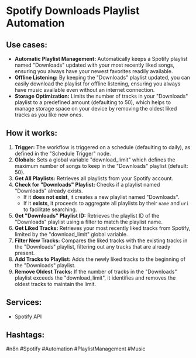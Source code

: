 # Spotify Downloads Playlist Automation

## Use cases:

- **Automatic Playlist Management:** Automatically keeps a Spotify playlist named "Downloads" updated with your most recently liked songs, ensuring you always have your newest favorites readily available.
- **Offline Listening:** By keeping the "Downloads" playlist updated, you can easily download the playlist for offline listening, ensuring you always have music available even without an internet connection.
- **Storage Optimization:**  Limits the number of tracks in your "Downloads" playlist to a predefined amount (defaulting to 50), which helps to manage storage space on your device by removing the oldest liked tracks as you like new ones.

## How it works:

1.  **Trigger:** The workflow is triggered on a schedule (defaulting to daily), as defined in the "Schedule Trigger" node.
2.  **Globals:** Sets a global variable "download\_limit" which defines the maximum number of songs to keep in the "Downloads" playlist (default: 50).
3.  **Get All Playlists:** Retrieves all playlists from your Spotify account.
4.  **Check for "Downloads" Playlist:** Checks if a playlist named "Downloads" already exists.
    *   If it **does not exist**, it creates a new playlist named "Downloads".
    *   If it **exists**, it proceeds to aggregate all playlists by their `name` and `uri` to facilitate searching.
5.  **Get "Downloads" Playlist ID:** Retrieves the playlist ID of the "Downloads" playlist using a filter to match the playlist name.
6.  **Get Liked Tracks:** Retrieves your most recently liked tracks from Spotify, limited by the "download\_limit" global variable.
7.  **Filter New Tracks:** Compares the liked tracks with the existing tracks in the "Downloads" playlist, filtering out any tracks that are already present.
8.  **Add Tracks to Playlist:** Adds the newly liked tracks to the beginning of the "Downloads" playlist.
9.  **Remove Oldest Tracks:** If the number of tracks in the "Downloads" playlist exceeds the "download\_limit", it identifies and removes the oldest tracks to maintain the limit.

## Services:

-   Spotify API

## Hashtags:

#n8n #Spotify #Automation #PlaylistManagement #Music
